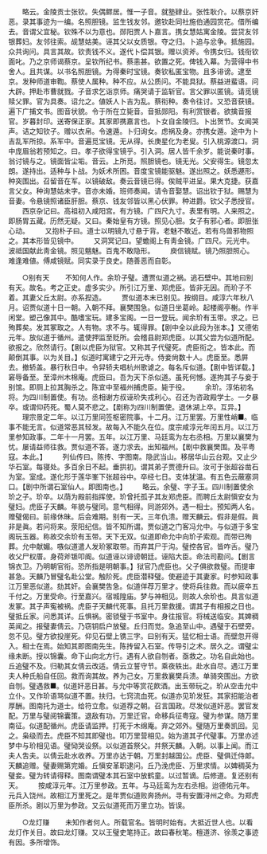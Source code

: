 <!-- { "loadSidebar": true } -->
　　略云。金陵贡士张钦。失偶鳏居。惟一子音。就塾肄业。张性耿介。以蔡京奸恶。录其事迹为一编。名照胆镜。监生钱友邻。邀钦赴同社施伯通园赏花。借所编去。音谓父宜秘。钦殊不以为意也。郧阳贾人卜嘉言。携女慧姑寓金陵。尝贷友邻银葬妇。友邻往索。觇慧姑美。诬其父以女质银。夺之归。卜追与忿争。抵施园。众共询问。具言其故。钦责钱不义。遂代卜偿其银。赠以资斧。令携女归。钱衔钦面叱。乃之京师谒蔡京。呈钦所纪书。蔡恚甚。欲置之死。俾钱入幕。为营得中书舍人。且共谋。以书名照胆镜。为得秦时宝镜。奏钦私匿宝物。且多诽谤。逮至京。发种师道审鞫。蔡使人属种。种不应。从公质问。不能具狱。蔡益进蜚语。问大辟。押赴市曹就戮。子音求乞诣京师。痛哭请于监斩官。言父罪以匿镜。请觅镜赎父罪。官为具奏。诏允之。値妖人卜吉为乱。蔡衔种。奏令往讨。又恐音获镜。遍下广捕文书。图音状貌。令于所在立毙音。音抵郧阳。有利赏银者。欲擒音报官。岁暮封印。送寄保正家。其家即携嘉言也。卜女自金陵归。卜出贺节。女闻哭声。诘之知钦子。赠以衣帛。令速遁。卜归询女。虑祸及身。亦携女遁。途中为卜吉乱军所掠。系军中。音遍觅宝镜。无从得。长庚星化为老叟。引入桃源渡口。洞中庞眉翁若预知之。曰。孝子欲得宝镜乎。引入洞。居人皆千余岁。能说秦时事。翁讨镜与之。镜面皆尘垢。音云。上所觅。照胆镜也。镜无光。父安得生。镜忽太朗。遂持出。适种与卜战。为妖术所困。音度宝镜能驱魅。遂出照之。妖悉遯形。种突围出。召留音在军。以镜破敌。奏云音镜已得。俟贼平进呈。果大克捷。获嘉言父女。种询慧姑未字。音亦未婚。班师奏闻。请令音娶慧。诏出钦于狱。赐慧为音妻。令悬镜照诸臣肝胆。蔡京、钱友邻皆以黑心伏罪。种进爵。钦父子悉授官。 
　　西京杂记曰。高祖初入咸阳宫。有方镜。广四尺九寸。表里有明。人来照之。即肠胃五藏。历然无疑。又曰。秦始皇有方镜。照见心胆。女子有邪心者。即胆张心动。 
　　又抱朴子曰。道士以明镜九寸悬于背。老魅不敢近。若有鸟兽邪物照之。其本形皆见镜中。 
　　又洞冥记曰。望蟾阁上有靑金镜。广四尺。元光中。波祗国献此靑金镜。照见魑魅。百鬼不敢隐形。 
　　庾信镜赋。镜乃照胆照心。难逢难値。傅咸镜赋。同实录于良史。随善恶而自彰。 


　　○别有天 
　　不知何人作。余玠子璧。遭贾似道之祸。逃石壁中。其地曰别有天。故名。考之正史。虚多实少。所引江万里、郑虎臣。皆非无因。而玠子不着。其妻父丘太尉。亦系揑造。 
　　贾似道本末已别见。按纲目。咸淳六年秋八月。诏贾似道十日一朝。入朝不拜。襄樊围急。似道日坐葛岭。起楼阁亭榭。作半闲堂。塑己像其中。酷嗜宝玩。建多宝阁。一日一登玩。闻余玠有玉带。求之。已殉葬矣。发其冢取之。人有物。求不与。辄得罪。【剧中全以此段为张本。】又德佑元年。放似道于循州。遣使押监至贬所。会稽县尉郑虎臣。以其父尝为似道所配。欲报之。欣然请行。【剧以虎臣为狱官。又称其子代璧死。虎臣衔之。皆本此。而颠倒其事。以为关目。】似道时寓建宁之开元寺。侍妾尙数十人。虎臣至。悉屛去。撤轿盖。暴行秋日中。令舁轿夫唱杭州歌谑之。每名斥似道。【剧中皆详载。】窘辱备至。至漳州木棉庵。虎臣曰。吾为天下杀似道。虽死何憾。遂拘其子与妾于别馆。即厕上拉其胸杀之。陈宜中至福州捕虎臣。毙于役。 
　　余玠。淳佑初名将。为四川制置使。有功。丞相谢方叔诬玠失戎利心。召还为咨政殿学士。一夕暴卒。或谓仰药死。蜀人莫不悲之。【剧称为四川制置使。退休湖上卒。互异。】 
　　理宗景定二年。以江万里同签枢密院事。十二月。江万里罢。万里性峭■。临事不能无言。似道常恶其轻发。故每入不能久在位。度宗咸淳元年闰五月。以江万里参知政事。二年十一月罢。五年。以江万里、马廷鸾为左右丞相。万里以襄樊为忧。屡请益师往救。贾似道不答。遂力求去。出知福州。【剧中救襄樊围。及平粤寇。本此。】 
　　列仙传曰。陈抟、字图南。隐武当山。移居华山云台观。又止少华石室。每寝处。多百余日不起。垂拱初。谓其弟子贾德升曰。汝可于张超谷凿石为室。室成。遂化形于莲华峯下张超谷中。卒经七日。支体犹温。有五色云蔽塞洞口。【剧中所谓石室仙人。即图南也。】 
　　略云。余璧、字子玉。四川制置使余玠之子。玠卒。以荫为殿前指挥使。玠曾托孤子其友郑虎臣。而聘丘太尉愼安女为璧妇。虎臣子天麟。年貌与璧同。意气相得。同游郊外。遇一相士。预知两人名。赠璧偈曰。前缘休昧。后会难期。别有一天。三年仇溃。赠天麟云。假非是假。眞非是眞。若问将来。荥阳纪信。皆不知所谓。贾似道之门客冯允中。与似道于多宝阁玩玉器。称故交余玠有玉带。天下无双。似道即命允中向玠子索观。而带已殉葬。允中献媚。嗾似道遣人发玠冢取带。而弃其尸于沟。璧控各官。皆咋舌。璧乃收父尸权厝。身荷斧锧叩阍。似道诬以诽谤朝廷。诬陷大臣。命法司勘问。【剧言锦衣卫。乃明朝官衔。恐所指是明朝事。】狱官乃虎臣也。父子俱欲救璧。而提审甚急。天麟乃冒璧名赴公堂。触阶死。虎臣潜释璧。使避迹于其妻家。时参知政事江万里恶似道。劾其奸。会襄樊吿急。似道佯荐万里才。使将兵往救。而以疲卒五千付之。万里受命。行至嘉兴。宿城隍庙。梦与神相见。则故人余玠也。具言似道发冢。其子声寃被祸。虎臣子天麟代死事。且托万里救援。谓其子有相报之日也。璧抵丘家。问悉其详。丘惧祸。密锁璧于书室中。身往报官。将械送临安。其婢稠英闻之。报璧妻倩云。乃窃钥启户放璧。丘归而觉。急追至山中。遇璧于石壁旁。忽不见。璧方欲投崖死。仰见石壁上镌三字。曰别有天。猛忆相士语。而壁忽开得入。相士在焉。始知其即图南先生。陈抟留入石室。传导引之术。居久之。谓璧尘缘未断。授以锦囊。命下山向北方行。遇有人欲自刎者。亟救之。功名自此始也。丘追璧不及。归勒其女倩云改适。倩云立誓守节。乘夜轶出。赴水自尽。遇江万里夫人种氏船自任回。救而询其故。养为己女。万里救襄樊兵溃。单骑突围出。方欲自刎。璧遇救■。似道奸恶日甚。与允中等赏花飮酒。出玉带玩之。玠从空击允中立仆。又作玠语骂似道不置。扶归。七窍流血死。似道亦见玠发狂。其家招能治者厚酬。图南托为道士。给符立愈。似道荐之朝。召言国政。尽发似道奸恶。罢官发配。万里与璧阅锦囊策。退敌有功。万里迁官。命移兵征粤寇。璧为参谋。随万里南征。似道配循州。虎臣请监押。打死于木绵庵。弃之郊外。璧随万里奏凯回。见之。枭级而去。虎臣不知其即璧也。叩万里营相见。始为道其子代璧事。万里亦述梦中与玠相见语。璧恸哭设祭。以似道首祭父。幷祭天麟。入朝。以事上闻。而江夫人吿夫。以倩云赴水收养。万里亦达于朝。万里封越国公。虎臣、璧俱迁侍郞。天麟追赠。璧妻赐第完婚。丘愼安革职逮问。丘乃浼虎臣、万里求情。以婢稠英为璧妾。璧为转请得释。图南谓璧本其石室中放鹤童。以过暂谪。后修道。复还别有天。 
　　按咸淳元年。江万里参政。五年。与马廷鸾为左右丞相。迨德佑元年。元兵入饶州。故相江万里死之。是年贾似道败奔扬州。寻有安置浔州之命。为郑虎臣所杀。剧以万里为参政。又云似道死而万里立功。皆误。 


　　○龙灯赚 
　　未知作者何人。所载官名。皆明时始有。大抵近世人也。以看龙灯作关目。故曰龙灯赚。又以王璧史笔持正。故曰春秋笔。檀道济、徐羡之事迹有因。多所增饰。 

